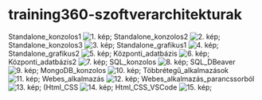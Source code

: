 # training360-szoftverarchitekturak
Standalone_konzolos1
![1. kép](Standalone_konzolos1.JPG);
Standalone_konzolos2
![2. kép](Standalone_konzolos2.JPG);
Standalone_konzolos3
![3. kép](Standalone_konzolos3.JPG);
Standalone_grafikus1
![4. kép](Standalone_grafikus1.JPG);
Standalone_grafikus2
![5. kép](Standalone_grafikus2.JPG);
Központi_adatbázis
![6. kép](Központi_adatbázis.JPG);
Központi_adatbázis2
![7. kép](Központi_adatbázis2.JPG);
SQL_konzolos
![8. kép](SQL_konzolos.JPG);
SQL_DBeaver
![9. kép](SQL_DBeaver.JPG);
MongoDB_konzolos
![10. kép](MongoDB_konzolos.JPG);
Többrétegű_alkalmazások
![11. kép](Többrétegű_alkalmazások.JPG);
Webes_alkalmazás
![12. kép](Webes_alkalmazás.JPG);
Webes_alkalmazás_parancssorból
![13. kép](Webes_alkalmazás_parancssorból.JPG);
(Html_CSS
![14. kép](Html_CSS.JPG);
Html_CSS_VSCode
![15. kép](Html_CSS_VSCode.JPG);
